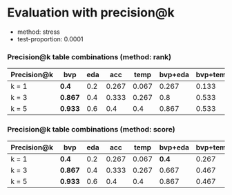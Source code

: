 # Evaluation with precision@k
* method: stress
* test-proportion: 0.0001
### Precision@k table combinations (method: rank)
| Precision@k | bvp | eda | acc | temp | bvp+eda | bvp+temp | eda+acc | eda+temp | acc+temp | bvp+eda+acc | bvp+eda+temp | bvp+acc+temp | eda+acc+temp | bvp+eda+acc+temp | 
|---|---|---|---|---|---|---|---|---|---|---|---|---|---|---|
| k = 1 | **0.4** | 0.2 | 0.267 | 0.067 | 0.267 | 0.133 | 0.2 | 0.133 | 0.133 | 0.333 | 0.2 | 0.2 | 0.133 | 0.2 | 
| k = 3 | **0.867** | 0.4 | 0.333 | 0.267 | 0.8 | 0.533 | 0.333 | 0.333 | 0.267 | 0.6 | 0.6 | 0.467 | 0.267 | 0.667 | 
| k = 5 | **0.933** | 0.6 | 0.4 | 0.4 | 0.867 | 0.533 | 0.467 | 0.467 | 0.333 | 0.867 | 0.8 | 0.733 | 0.533 | 0.8 | 

### Precision@k table combinations (method: score)
| Precision@k | bvp | eda | acc | temp | bvp+eda | bvp+temp | eda+acc | eda+temp | acc+temp | bvp+eda+acc | bvp+eda+temp | bvp+acc+temp | eda+acc+temp | bvp+eda+acc+temp | 
|---|---|---|---|---|---|---|---|---|---|---|---|---|---|---|
| k = 1 | **0.4** | 0.2 | 0.267 | 0.067 | **0.4** | 0.267 | 0.267 | 0.133 | 0.067 | 0.333 | 0.2 | 0.2 | 0.133 | 0.267 | 
| k = 3 | **0.867** | 0.4 | 0.333 | 0.267 | 0.667 | 0.467 | 0.4 | 0.333 | 0.2 | 0.733 | 0.667 | 0.467 | 0.267 | 0.667 | 
| k = 5 | **0.933** | 0.6 | 0.4 | 0.4 | 0.867 | 0.467 | 0.467 | 0.6 | 0.4 | 0.8 | 0.667 | 0.467 | 0.6 | 0.733 | 


